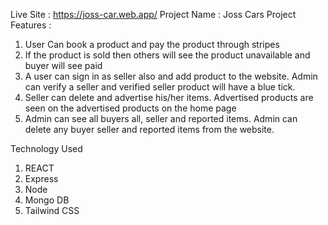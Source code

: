 Live Site : https://joss-car.web.app/
Project Name : Joss Cars
Project Features : 
1. User Can book a product and pay the product through stripes
2. If the product is sold then others will see the product unavailable and buyer will see paid
3. A user can sign in as seller also and  add product to the website. Admin can verify a seller and verified seller product will have a blue tick.
4. Seller can delete and advertise his/her items. Advertised products are seen on the advertised products on the home page
5. Admin can see all buyers all, seller and reported items. Admin can delete any buyer seller and reported items from the website.

Technology Used
1. REACT
2. Express
3. Node
4. Mongo DB
5. Tailwind CSS
